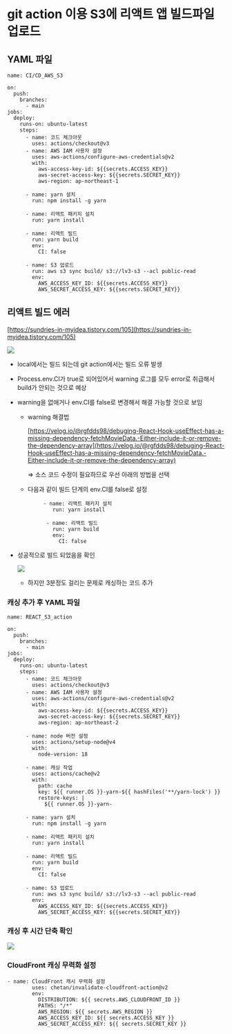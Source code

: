 git action 이용 S3에 리액트 앱 빌드파일 업로드
================================


YAML 파일
-------

    name: CI/CD_AWS_S3
    
    on:
      push:
        branches:
          - main
    jobs:
      deploy:
        runs-on: ubuntu-latest
        steps:
          - name: 코드 체크아웃
            uses: actions/checkout@v3
          - name: AWS IAM 사용자 설정
            uses: aws-actions/configure-aws-credentials@v2
            with:
              aws-access-key-id: ${{secrets.ACCESS_KEY}}
              aws-secret-access-key: ${{secrets.SECRET_KEY}}
              aws-region: ap-northeast-1
    
          - name: yarn 설치
            run: npm install -g yarn
      
          - name: 리액트 패키지 설치
            run: yarn install
          
          - name: 리액트 빌드
            run: yarn build
            env:
              CI: false
          
          - name: S3 업로드
            run: aws s3 sync build/ s3://lv3-s3 --acl public-read
            env:
              AWS_ACCESS_KEY_ID: ${{secrets.ACCESS_KEY}}
              AWS_SECRET_ACCESS_KEY: ${{secrets.SECRET_KEY}}

리액트 빌드 에러
---------

[https://sundries-in-myidea.tistory.com/105](https://sundries-in-myidea.tistory.com/105)

[![](git%20action%20%E1%84%8B%E1%85%B5%E1%84%8B%E1%85%AD%E1%86%BC%20S3%E1%84%8B%E1%85%A6%20%E1%84%85%E1%85%B5%E1%84%8B%E1%85%A2%E1%86%A8%E1%84%90%E1%85%B3%20%E1%84%8B%E1%85%A2%E1%86%B8%20%E1%84%87%E1%85%B5%E1%86%AF%E1%84%83%E1%85%B3%E1%84%91%E1%85%A1%E1%84%8B%E1%85%B5%E1%86%AF%20%E1%84%8B%E1%85%A5%E1%86%B8%E1%84%85%E1%85%A9%206593860155124aef9c5bc80a371845fe/Untitled.png)](git%20action%20%E1%84%8B%E1%85%B5%E1%84%8B%E1%85%AD%E1%86%BC%20S3%E1%84%8B%E1%85%A6%20%E1%84%85%E1%85%B5%E1%84%8B%E1%85%A2%E1%86%A8%E1%84%90%E1%85%B3%20%E1%84%8B%E1%85%A2%E1%86%B8%20%E1%84%87%E1%85%B5%E1%86%AF%E1%84%83%E1%85%B3%E1%84%91%E1%85%A1%E1%84%8B%E1%85%B5%E1%86%AF%20%E1%84%8B%E1%85%A5%E1%86%B8%E1%84%85%E1%85%A9%206593860155124aef9c5bc80a371845fe/Untitled.png)

*   local에서는 빌드 되는데 git action에서는 빌드 오류 발생

*   Process.env.CI가 true로 되어있어서 warning 로그를 모두 error로 취급해서 build가 안되는 것으로 예상

*   warning을 없애거나 env.CI를 false로 변경해서 해결 가능할 것으로 보임
    
    *   warning 해결법
        
        [https://velog.io/@rgfdds98/debuging-React-Hook-useEffect-has-a-missing-dependency-fetchMovieData.-Either-include-it-or-remove-the-dependency-array](https://velog.io/@rgfdds98/debuging-React-Hook-useEffect-has-a-missing-dependency-fetchMovieData.-Either-include-it-or-remove-the-dependency-array)
        
        ⇒ 소스 코드 수정이 필요하므로 우선 아래의 방법을 선택
        
    
    *   다음과 같이 빌드 단계의 env.CI를 false로 설정
        
                 - name: 리액트 패키지 설치
                    run: yarn install
                  
                  - name: 리액트 빌드
                    run: yarn build
                    env:
                      CI: false
        

*   성공적으로 빌드 되었음을 확인
    
    [![](git%20action%20%E1%84%8B%E1%85%B5%E1%84%8B%E1%85%AD%E1%86%BC%20S3%E1%84%8B%E1%85%A6%20%E1%84%85%E1%85%B5%E1%84%8B%E1%85%A2%E1%86%A8%E1%84%90%E1%85%B3%20%E1%84%8B%E1%85%A2%E1%86%B8%20%E1%84%87%E1%85%B5%E1%86%AF%E1%84%83%E1%85%B3%E1%84%91%E1%85%A1%E1%84%8B%E1%85%B5%E1%86%AF%20%E1%84%8B%E1%85%A5%E1%86%B8%E1%84%85%E1%85%A9%206593860155124aef9c5bc80a371845fe/Untitled%201.png)](git%20action%20%E1%84%8B%E1%85%B5%E1%84%8B%E1%85%AD%E1%86%BC%20S3%E1%84%8B%E1%85%A6%20%E1%84%85%E1%85%B5%E1%84%8B%E1%85%A2%E1%86%A8%E1%84%90%E1%85%B3%20%E1%84%8B%E1%85%A2%E1%86%B8%20%E1%84%87%E1%85%B5%E1%86%AF%E1%84%83%E1%85%B3%E1%84%91%E1%85%A1%E1%84%8B%E1%85%B5%E1%86%AF%20%E1%84%8B%E1%85%A5%E1%86%B8%E1%84%85%E1%85%A9%206593860155124aef9c5bc80a371845fe/Untitled%201.png)
    
    *   하지만 3분정도 걸리는 문제로 캐싱하는 코드 추가

### 캐싱 추가 후 YAML 파일

    name: REACT_S3_action
    
    on:
      push:
        branches:
          - main
    jobs:
      deploy:
        runs-on: ubuntu-latest
        steps:
          - name: 코드 체크아웃
            uses: actions/checkout@v3
          - name: AWS IAM 사용자 설정
            uses: aws-actions/configure-aws-credentials@v2
            with:
              aws-access-key-id: ${{secrets.ACCESS_KEY}}
              aws-secret-access-key: ${{secrets.SECRET_KEY}}
              aws-region: ap-northeast-2
    
          - name: node 버전 설정
            uses: actions/setup-node@v4
            with:
              node-version: 18
    
          - name: 캐싱 작업
            uses: actions/cache@v2
            with:
              path: cache
              key: ${{ runner.OS }}-yarn-${{ hashFiles('**/yarn-lock') }}
              restore-keys: |
                ${{ runner.OS }}-yarn-
    
          - name: yarn 설치
            run: npm install -g yarn
      
          - name: 리액트 패키지 설치
            run: yarn install
        
          - name: 리액트 빌드
            run: yarn build
            env:
              CI: false
          
          - name: S3 업로드
            run: aws s3 sync build/ s3://lv3-s3 --acl public-read
            env:
              AWS_ACCESS_KEY_ID: ${{secrets.ACCESS_KEY}}
              AWS_SECRET_ACCESS_KEY: ${{secrets.SECRET_KEY}}

### 캐싱 후 시간 단축 확인

[![](git%20action%20%E1%84%8B%E1%85%B5%E1%84%8B%E1%85%AD%E1%86%BC%20S3%E1%84%8B%E1%85%A6%20%E1%84%85%E1%85%B5%E1%84%8B%E1%85%A2%E1%86%A8%E1%84%90%E1%85%B3%20%E1%84%8B%E1%85%A2%E1%86%B8%20%E1%84%87%E1%85%B5%E1%86%AF%E1%84%83%E1%85%B3%E1%84%91%E1%85%A1%E1%84%8B%E1%85%B5%E1%86%AF%20%E1%84%8B%E1%85%A5%E1%86%B8%E1%84%85%E1%85%A9%206593860155124aef9c5bc80a371845fe/Untitled%202.png)](git%20action%20%E1%84%8B%E1%85%B5%E1%84%8B%E1%85%AD%E1%86%BC%20S3%E1%84%8B%E1%85%A6%20%E1%84%85%E1%85%B5%E1%84%8B%E1%85%A2%E1%86%A8%E1%84%90%E1%85%B3%20%E1%84%8B%E1%85%A2%E1%86%B8%20%E1%84%87%E1%85%B5%E1%86%AF%E1%84%83%E1%85%B3%E1%84%91%E1%85%A1%E1%84%8B%E1%85%B5%E1%86%AF%20%E1%84%8B%E1%85%A5%E1%86%B8%E1%84%85%E1%85%A9%206593860155124aef9c5bc80a371845fe/Untitled%202.png)

### CloudFront 캐싱 무력화 설정

    - name: CloudFront 캐시 무력화 설정
            uses: chetan/invalidate-cloudfront-action@v2
            env:
              DISTRIBUTION: ${{ secrets.AWS_CLOUDFRONT_ID }}
              PATHS: "/*"
              AWS_REGION: ${{ secrets.AWS_REGION }}
              AWS_ACCESS_KEY_ID: ${{ secrets.ACCESS_KEY }}
              AWS_SECRET_ACCESS_KEY: ${{ secrets.SECRET_KEY }}